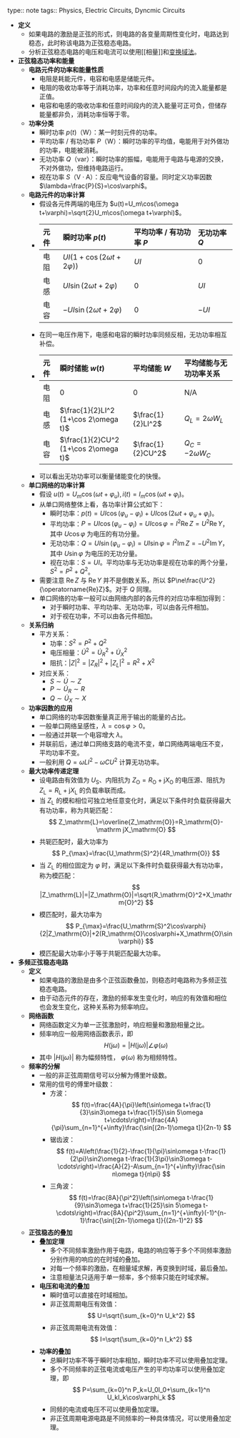type:: note
tags:: Physics, Electric Circuits, Dyncmic Circuits

- **定义**
	- 如果电路的激励是正弦的形式，则电路的各变量周期性变化时，电路达到稳态，此时称该电路为正弦稳态电路。
	- 分析正弦稳态电路的电压和电流可以使用[[相量]]和[变换域法](((661d24b6-e64c-4bb6-8974-a52a5c14e3f8)))。
- **正弦稳态功率和能量**
	- **电路元件的功率和能量性质**
		- 电阻是耗能元件，电容和电感是储能元件。
		- 电阻的吸收功率等于消耗功率，功率和任意时间段内的流入能量都是正值。
		- 电容和电感的吸收功率和任意时间段内的流入能量可正可负，但储存能量都非负，消耗功率恒等于零。
	- **功率分类**
		- 瞬时功率 $p(t)$（$\mathrm W$）：某一时刻元件的功率。
		- 平均功率 / 有功功率 $P$（$\mathrm W$）：瞬时功率的平均值，电能用于对外做功的功率，电能被消耗。
		- 无功功率 $Q$（$\mathrm{var}$）：瞬时功率的振幅，电能用于电路与电源的交换，不对外做功，但维持电路运行。
		- 视在功率 $S$（$\mathrm{V\cdot A}$）：反应电气设备的容量。同时定义功率因数 $\lambda=\frac{P}{S}=\cos\varphi$。
	- **电路元件的功率计算**
		- 假设各元件两端的电压为 $u(t)=U_m\cos(\omega t+\varphi)=\sqrt{2}U_m\cos(\omega t+\varphi)$。
		- | 元件 | 瞬时功率 $p(t)$ | 平均功率 / 有功功率 $P$ | 无功功率 $Q$ |
		  |:---|:-|:-|:-|
		  | 电阻 | $UI(1+\cos(2\omega t+2\varphi))$ | $UI$ | $0$ |
		  | 电感 | $UI\sin(2\omega t+2\varphi)$ | $0$ | $UI$ |
		  | 电容 | $-UI\sin(2\omega t+2\varphi)$ | $0$ | $-UI$ |
		- 在同一电压作用下，电感和电容的瞬时功率同频反相，无功功率相互补偿。
		- | 元件 | 瞬时储能 $w(t)$ | 平均储能 $W$ | 平均储能与无功功率关系 |
		  |:---|:-|:-|:-|
		  | 电阻 | $0$ | $0$ | N/A |
		  | 电感 | $\frac{1}{2}LI^2 (1+\cos 2\omega t)$ | $\frac{1}{2}LI^2$ | $Q_L=2\omega W_L$ |
		  | 电容 | $\frac{1}{2}CU^2 (1+\cos 2\omega t)$ | $\frac{1}{2}CU^2$ | $Q_C=-2\omega W_C$ |
		- 可以看出无功功率可以衡量储能变化的快慢。
	- **单口网络的功率计算**
		- 假设 $u(t)=U_m\cos(\omega t+\varphi_u),i(t)=I_m\cos(\omega t+\varphi_i)$。
		- 从单口网络整体上看，各功率计算公式如下：
			- 瞬时功率：$p(t)=UI\cos(\varphi_u-\varphi_i)+UI\cos(2\omega t+\varphi_u+\varphi_i)$。
			- 平均功率：$P=UI\cos(\varphi_u-\varphi_i)=UI\cos\varphi=I^2\operatorname{Re}Z=U^2\operatorname{Re}Y$，其中 $U\cos\varphi$ 为电压的有功分量。
			- 无功功率：$Q=UI\sin(\varphi_u-\varphi_i)=UI\sin\varphi=I^2\operatorname{Im}Z=-U^2\operatorname{Im}Y$，其中 $U\sin\varphi$ 为电压的无功分量。
			- 视在功率：$S=UI$。平均功率与无功功率是视在功率的两个分量，$S^2=P^2+Q^2$。
		- 需要注意 $\operatorname{Re}Z$ 与 $\operatorname{Re}Y$ 并不是倒数关系，所以 $P\ne\frac{U^2}{\operatorname{Re}Z}$。对于 $Q$ 同理。
		- 单口网络的功率一般可以由网络内部的各元件的对应功率相加得到：
			- 对于瞬时功率、平均功率、无功功率，可以由各元件相加。
			- 对于视在功率，不可以由各元件相加。
	- **关系归纳**
		- 平方关系：
			- 功率：$S^2=P^2+Q^2$
			- 电压相量：$\dot{U}^2=\dot{U}_R^2+\dot{U}_X^2$
			- 阻抗：$|Z|^2=|Z_R|^2+|Z_L|^2=R^2+X^2$
		- 对应关系：
			- $S\sim \dot{U}\sim Z$
			- $P\sim\dot{U}_R\sim R$
			- $Q\sim\dot{U}_X\sim X$
	- **功率因数的应用**
		- 单口网络的功率因数衡量真正用于输出的能量的占比。
		- 一般单口网络呈感性，$\lambda=\cos\varphi>0$。
		- 一般通过并联一个电容增大 $\lambda$。
		- 并联前后，通过单口网络支路的电流不变，单口网络两端电压不变，平均功率不变。
		- 一般利用 $Q=\omega LI^2-\omega CU^2$ 计算无功功率。
	- **最大功率传递定理**
		- 设电路由有效值为 $U_\mathrm{S}$、内阻抗为 $Z_\mathrm{O}=R_\mathrm{O}+\mathrm jX_\mathrm{O}$ 的电压源、阻抗为 $Z_\mathrm{L}=R_\mathrm{L}+\mathrm jX_\mathrm{L}$ 的负载串联而成。
		- 当 $Z_\mathrm{L}$ 的模和相位可独立地任意变化时，满足以下条件时负载获得最大有功功率，称为共轭匹配：
		  $$
		  Z_\mathrm{L}=\overline{Z_\mathrm{O}}=R_\mathrm{O}-\mathrm jX_\mathrm{O}
		  $$
		- 共轭匹配时，最大功率为
		  $$
		  P_{\max}=\frac{U_\mathrm{S}^2}{4R_\mathrm{O}}
		  $$
		- 当 $Z_\mathrm{L}$ 的相位固定为 $\varphi$ 时，满足以下条件时负载获得最大有功功率，称为模匹配：
		  $$
		  |Z_\mathrm{L}|=|Z_\mathrm{O}|=\sqrt{R_\mathrm{O}^2+X_\mathrm{O}^2}
		  $$
		- 模匹配时，最大功率为
		  $$
		  P_{\max}=\frac{U_\mathrm{S}^2\cos\varphi}{2|Z_\mathrm{O}|+2(R_\mathrm{O}\cos\varphi+X_\mathrm{O}\sin\varphi)}
		  $$
		- 模匹配最大功率小于等于共轭匹配最大功率。
- **多频正弦稳态电路**
	- **定义**
		- 如果电路的激励是由多个正弦函数叠加，则稳态时电路称为多频正弦稳态电路。
		- 由于动态元件的存在，激励的频率发生变化时，响应的有效值和相位也会发生变化，这种关系称为频率响应。
	- **网络函数**
		- 网络函数定义为单一正弦激励时，响应相量和激励相量之比。
		- 频率响应一般用网络函数表示，即
		  $$
		  H(\mathrm j\omega)=|H(\mathrm j\omega)|\angle\varphi(\omega)
		  $$
		- 其中 $|H(\mathrm j\omega)|$ 称为幅频特性， $\varphi(\omega)$ 称为相频特性。
	- **频率的分解**
		- 一般的非正弦周期信号可以分解为傅里叶级数。
		- 常用的信号的傅里叶级数：
			- 方波：
			  $$
			  f(t)=\frac{4A}{\pi}\left(\sin\omega t+\frac{1}{3}\sin3\omega t+\frac{1}{5}\sin 5\omega t+\cdots\right)=\frac{4A}{\pi}\sum_{n=1}^{+\infty}\frac{\sin[(2n-1)\omega t]}{2n-1}
			  $$
			- 锯齿波：
			  $$
			  f(t)=A\left(\frac{1}{2}-\frac{1}{\pi}\sin\omega t-\frac{1}{2\pi}\sin2\omega t-\frac{1}{3\pi}\sin3\omega t-\cdots\right)=\frac{A}{2}-A\sum_{n=1}^{+\infty}\frac{\sin n\omega t}{n\pi}
			  $$
			- 三角波：
			  $$
			  f(t)=\frac{8A}{\pi^2}\left(\sin\omega t-\frac{1}{9}\sin3\omega t+\frac{1}{25}\sin 5\omega t-\cdots\right)=\frac{8A}{\pi^2}\sum_{n=1}^{+\infty}(-1)^{n-1}\frac{\sin[(2n-1)\omega t]}{(2n-1)^2}
			  $$
	- **正弦稳态的叠加**
		- **叠加定理**
			- 多个不同频率激励作用于电路，电路的响应等于多个不同频率激励分别作用的响应的在时域的叠加。
			- 对每一个频率的激励，在相量域求解，再变换到时域，最后叠加。
			- 注意相量法只适用于单一频率，多个频率只能在时域求解。
		- **电压和电流的叠加**
			- 瞬时值可以直接在时域相加。
			- 非正弦周期电压有效值：
			  $$
			  U=\sqrt{\sum_{k=0}^n U_k^2}
			  $$
			- 非正弦周期电流有效值：
			  $$
			  I=\sqrt{\sum_{k=0}^n I_k^2}
			  $$
		- **功率的叠加**
			- 总瞬时功率不等于瞬时功率相加，瞬时功率不可以使用叠加定理。
			- 多个不同频率的正弦电流或电压产生的平均功率可以使用叠加定理，即
			  $$
			  P=\sum_{k=0}^n P_k=U_0I_0+\sum_{k=1}^n U_kI_k\cos\varphi_k
			  $$
			- 同频的电流或电压不可以使用叠加定理。
			- 非正弦周期电源电路是不同频率的一种具体情况，可以使用叠加定理。